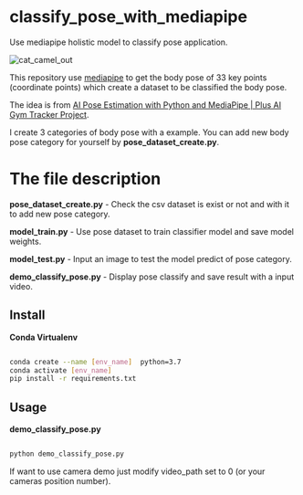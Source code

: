 # classify_pose_with_mediapipe
Use mediapipe holistic model to classify pose application.  

![cat_camel_out](https://user-images.githubusercontent.com/19554347/129997232-cf2d084e-b8d0-417b-9885-b2895689bee6.gif)   

This repository use [mediapipe](https://github.com/google/mediapipe) to get the body pose of 33 key points (coordinate points) which create a dataset to be classified the body pose.  

The idea is from [AI Pose Estimation with Python and MediaPipe | Plus AI Gym Tracker Project](https://youtu.be/06TE_U21FK4).   

I create 3 categories of body pose with a  example. You can add new body pose category for yourself by **pose_dataset_create.py**.   

# The file description

**pose_dataset_create.py** - Check the csv dataset is exist or not and with it to add new pose category.    

**model_train.py** - Use pose dataset to train classifier model and save model weights.

**model_test.py** - Input an image to test the model predict of pose category.   

**demo_classify_pose.py** - Display pose classify and save result with a input video.

## Install

**Conda Virtualenv**

```bash

conda create --name [env_name]  python=3.7
conda activate [env_name]
pip install -r requirements.txt

```

## Usage

**demo_classify_pose.py**

```bash

python demo_classify_pose.py

```

If want to use camera demo just modify video_path set to 0 (or your cameras position number).   



